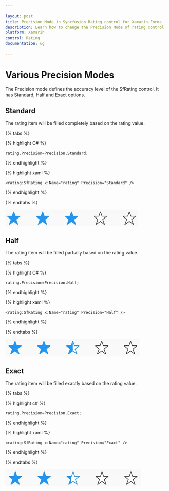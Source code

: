 ```yaml
---

layout: post
title: Precision Mode in Syncfusion Rating control for Xamarin.Forms
description: Learn how to change the Precision Mode of rating control
platform: Xamarin
control: Rating
documentation: ug

---
```


# Various Precision Modes

The Precision mode defines the accuracy level of the SfRating control. It has Standard, Half and Exact options.

## Standard

The rating item will be filled completely based on the rating value.

{% tabs %}

{% highlight C# %}

	rating.Precision=Precision.Standard;

{% endhighlight %} 

{% highlight xaml %}

	<rating:SfRating x:Name="rating" Precision="Standard" />
	
{% endhighlight %}

{% endtabs %}

![](images/standard.jpg)

## Half

The rating item will be filled partially based on the rating value.

{% tabs %}

{% highlight C# %}

	rating.Precision=Precision.Half;

{% endhighlight %} 

{% highlight xaml %}

	<rating:SfRating x:Name="rating" Precision="Half" />
	
{% endhighlight %}

{% endtabs %}

![](images/half.jpg) 

## Exact

The rating item will be filled exactly based on the rating value.

{% tabs %}

{% highlight c# %}

	rating.Precision=Precision.Exact;

{% endhighlight %} 

{% highlight xaml %}

	<rating:SfRating x:Name="rating" Precision="Exact" />
	
{% endhighlight %}

{% endtabs %}

![](images/exact.jpg) 



